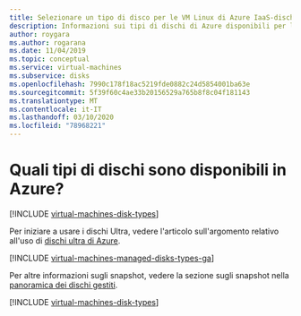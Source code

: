 ```yaml
---
title: Selezionare un tipo di disco per le VM Linux di Azure IaaS-dischi gestiti
description: Informazioni sui tipi di dischi di Azure disponibili per le macchine virtuali Linux, inclusi dischi Ultra, SSD Premium, SSD standard e HDD standard.
author: roygara
ms.author: rogarana
ms.date: 11/04/2019
ms.topic: conceptual
ms.service: virtual-machines
ms.subservice: disks
ms.openlocfilehash: 7990c178f18ac5219fde0882c24d5854001ba63e
ms.sourcegitcommit: 5f39f60c4ae33b20156529a765b8f8c04f181143
ms.translationtype: MT
ms.contentlocale: it-IT
ms.lasthandoff: 03/10/2020
ms.locfileid: "78968221"
---
```

# <a name="what-disk-types-are-available-in-azure"></a>Quali tipi di dischi sono disponibili in Azure?
[!INCLUDE [virtual-machines-disk-types](../../../includes/virtual-machines-managed-disks-types-overview.md)]

Per iniziare a usare i dischi Ultra, vedere l'articolo sull'argomento relativo all'uso di [dischi ultra di Azure](disks-enable-ultra-ssd.md).

[!INCLUDE [virtual-machines-managed-disks-types-ga](../../../includes/virtual-machines-managed-disks-types-ga.md)]

Per altre informazioni sugli snapshot, vedere la sezione sugli snapshot nella [panoramica dei dischi gestiti](managed-disks-overview.md).

[!INCLUDE [virtual-machines-disk-types](../../../includes/virtual-machines-managed-disks-types-billing-and-fees.md)]